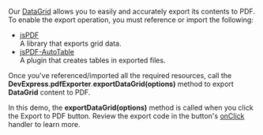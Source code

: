 Our [DataGrid](/Documentation/ApiReference/UI_Widgets/dxDataGrid/) allows you to easily and accurately export its contents to PDF. To enable the export operation, you must reference or import the following:

- <a href="https://github.com/MrRio/jsPDF" target="_blank">jsPDF</a>        
A library that exports grid data.
- <a href="https://github.com/simonbengtsson/jsPDF-AutoTable" target="_blank">jsPDF-AutoTable</a>        
A plugin that creates tables in exported files.

Once you've referenced/imported all the required resources, call the **DevExpress**.**pdfExporter**.**exportDataGrid(options)** method to export **DataGrid** content to PDF.

In this demo, the **exportDataGrid(options)** method is called when you click the Export to PDF button. Review the export code in the button's [onClick](/Documentation/ApiReference/UI_Widgets/dxButton/Configuration/#onClick) handler to learn more.
